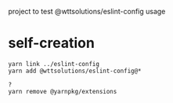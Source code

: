 project to test @wttsolutions/eslint-config usage


# self-creation

```
yarn link ../eslint-config
yarn add @wttsolutions/eslint-config@*

?
yarn remove @yarnpkg/extensions

```
